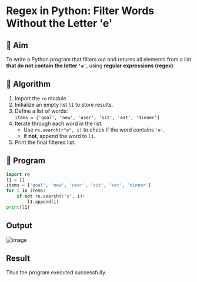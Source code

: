 # Regex in Python: Filter Words Without the Letter 'e'

## 🎯 Aim
To write a Python program that filters out and returns all elements from a list **that do not contain the letter `'e'`**, using **regular expressions (regex)**.

## 🧠 Algorithm
1. Import the `re` module.
2. Initialize an empty list `l1` to store results.
3. Define a list of words:  
   `items = ['goal', 'new', 'user', 'sit', 'eat', 'dinner']`
4. Iterate through each word in the list:
   - Use `re.search(r"e", i)` to check if the word contains `'e'`.
   - If **not**, append the word to `l1`.
5. Print the final filtered list.

## 🧾 Program

```python
import re
l1 = []
items = ['goal', 'new', 'user', 'sit', 'eat', 'dinner']
for i in items:
    if not re.search(r"e", i):
        l1.append(i)
print(l1)
```

## Output

![image](https://github.com/user-attachments/assets/cc9e224f-13aa-429c-a00a-9e4c926100b5)

## Result

Thus the program executed successfully.
